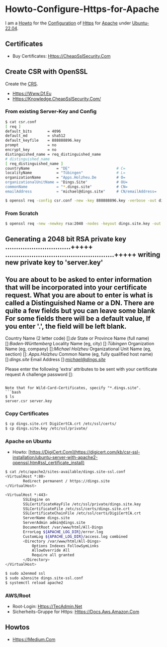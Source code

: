 # Howto-Configure-Https-for-Apache

I am a [Howto](700022.md) for the [Configuration](9000011.md) of [Https](9200005.md) for [Apache](2000267.md) under [Ubuntu-22.04](9100007.md).

## Certificates

- Buy Certificates: [Https://CheapSslSecurity.Com](https://cheapsslsecurity.com)

## Create CSR with OpenSSL

Create the [CRS](2000271.md).

- [Https://Www.Df.Eu](https://www.df.eu/de/support/df-faq/ssl-zertifikate/externe-einbindung/csr-erstellen/#accordion-23228)
- [Https://Knowledge.CheapSslSecurity.Com/](https://knowledge.cheapsslsecurity.com/support/solutions/articles/22000200075-apache-openssl)

### From existing Server-Key and Config

```bash
$ cat csr.conf
[ req ]
default_bits       = 4096
default_md         = sha512
default_keyfile    = 888888896.key
prompt             = no
encrypt_key        = no
distinguished_name = req_distinguished_name
# distinguished_name
[ req_distinguished_name ]
countryName            = "DE"                     # C=
localityName           = "Tübingen"               # L=
organizationName       = "Apps.Holzheu.De         # O=
organizationalUnitName = "Dings.Site"             # OU=
commonName             = "*.dings.site"           # CN=
emailAddress           = "michael@dings.site"     # CN/emailAddress=
```

```bash
$ openssl req -config csr.conf -new -key 888888896.key -verbose -out dings.site.wildcard.csr
```

### From Scratch

```bash
$ openssl req -new -newkey rsa:2048 -nodes -keyout dings.site.key -out dings.site.csr
```
Generating a 2048 bit RSA private key
..............................+++++
..................................................+++++
writing new private key to 'server.key'
-----
You are about to be asked to enter information that will be incorporated
into your certificate request.
What you are about to enter is what is called a Distinguished Name or a DN.
There are quite a few fields but you can leave some blank
For some fields there will be a default value,
If you enter '.', the field will be left blank.
-----
Country Name (2 letter code) []:*de*
State or Province Name (full name) []:*Baden-Württemberg*
Locality Name (eg, city) []:*Tübingen*
Organization Name (eg, company) []:*Michael Holzheu*
Organizational Unit Name (eg, section) []: *Apps.Holzheu*
Common Name (eg, fully qualified host name) []:*dings.site*
Email Address []:*michael@dings.site*

Please enter the following 'extra' attributes
to be sent with your certificate request
A challenge password []:
```

Note that for Wild-Card-Certificates, specify "*.dings.site".
```bash
$ ls
server.csr server.key
```

### Copy Certificates

```bash
$ cp dings.site.crt DigiCertCA.crt /etc/ssl/certs/
$ cp dings.site.key /etc/ssl/private/
```

### Apache on Ubuntu

- Howto: [https://DigiCert.Com](https://digicert.com/kb/csr-ssl-installation/ubuntu-server-with-apache2-openssl.htm#ssl_certificate_install)

```bash
$ cat /etc/apache2/sites-available/dings.site-ssl.conf
<VirtualHost *:80>
        Redirect permanent / https://dings.site
</VirtualHost>

<VirtualHost *:443>
        SSLEngine on
        SSLCertificateKeyFile /etc/ssl/private/dings.site.key
        SSLCertificateFile /etc/ssl/certs/dings.site.crt
        SSLCertificateChainFile /etc/ssl/certs/DigiCertCA.crt
        ServerName dings.site
        ServerAdmin admin@dings.site
        DocumentRoot /var/www/html/All-Dings
        ErrorLog ${APACHE_LOG_DIR}/error.log
        CustomLog ${APACHE_LOG_DIR}/access.log combined
        <Directory /var/www/html/All-Dings>
            Options Indexes FollowSymLinks
            AllowOverride All
            Require all granted
        </Directory>
</VirtualHost>
```

```bash
$ sudo a2enmod ssl
$ sudo a2ensite dings.site-ssl.conf
$ systemctl reload apache2
```

### AWS/Root

- Root-Login: [Https://TecAdmin.Net](https://tecadmin.net/how-to-enable-ssh-as-root-on-aws-ubuntu-instance)
- Sicherheits-Gruppe for Https: [Https://Docs.Aws.Amazon.Com](https://docs.aws.amazon.com/de_de/cloudhsm/latest/userguide/ssl-offload-enable-traffic-and-verify-certificate.html)

## Howtos

- [Https://Medium.Com](https://medium.com/@nishantasthana/how-to-configure-https-on-apache-aws-ec2-5e483c1c1f15)
